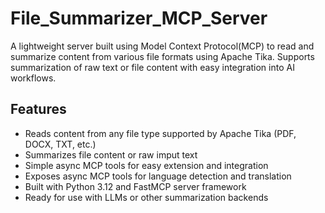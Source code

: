 # File_Summarizer_MCP_Server

A lightweight server built using Model Context Protocol(MCP) to read and summarize content from various file formats using Apache Tika. Supports summarization of raw text or file content with easy integration into AI workflows.

## Features

- Reads content from any file type supported by Apache Tika (PDF, DOCX, TXT, etc.)
- Summarizes file content or raw imput text
- Simple async MCP tools for easy extension and integration
- Exposes async MCP tools for language detection and translation
- Built with Python 3.12 and FastMCP server framework
- Ready for use with LLMs or other summarization backends